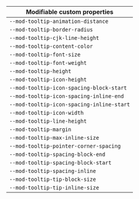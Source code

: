 | Modifiable custom properties              |
| ----------------------------------------- |
| `--mod-tooltip-animation-distance`        |
| `--mod-tooltip-border-radius`             |
| `--mod-tooltip-cjk-line-height`           |
| `--mod-tooltip-content-color`             |
| `--mod-tooltip-font-size`                 |
| `--mod-tooltip-font-weight`               |
| `--mod-tooltip-height`                    |
| `--mod-tooltip-icon-height`               |
| `--mod-tooltip-icon-spacing-block-start`  |
| `--mod-tooltip-icon-spacing-inline-end`   |
| `--mod-tooltip-icon-spacing-inline-start` |
| `--mod-tooltip-icon-width`                |
| `--mod-tooltip-line-height`               |
| `--mod-tooltip-margin`                    |
| `--mod-tooltip-max-inline-size`           |
| `--mod-tooltip-pointer-corner-spacing`    |
| `--mod-tooltip-spacing-block-end`         |
| `--mod-tooltip-spacing-block-start`       |
| `--mod-tooltip-spacing-inline`            |
| `--mod-tooltip-tip-block-size`            |
| `--mod-tooltip-tip-inline-size`           |
